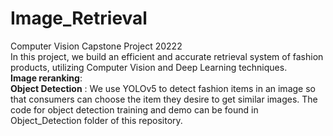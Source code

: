 # Image_Retrieval
Computer Vision Capstone Project 20222\
In this project, we build an efficient and accurate retrieval system of fashion products, utilizing Computer Vision and Deep Learning techniques.\
**Image reranking**: \
**Object Detection** : We use YOLOv5 to detect fashion items in an image so that consumers can choose the item they desire to get similar images. The code for object detection training and demo can be found in Object_Detection folder of this repository.
